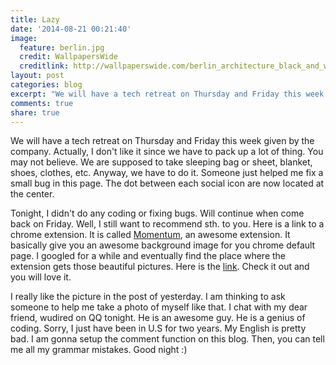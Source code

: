 ```yaml
---
title: Lazy
date: '2014-08-21 00:21:40'
image:
  feature: berlin.jpg
  credit: WallpapersWide
  creditlink: http://wallpaperswide.com/berlin_architecture_black_and_white-wallpapers.html
layout: post
categories: blog
excerpt: "We will have a tech retreat on Thursday and Friday this week given by the company...."
comments: true
share: true
---
```


We will have a tech retreat on Thursday and Friday this week given by the company. Actually, I don't like it since we have to pack up a lot of thing. You may not believe. We are supposed to take sleeping bag or sheet, blanket, shoes, clothes, etc. Anyway, we have to do it. Someone just helped me fix a small bug in this page. The dot between each social icon are now located at the center. 

Tonight, I didn't do any coding or fixing bugs. Will continue when come back on Friday. Well, I still want to recommend sth. to you. Here is a link to a chrome extension. It is called [Momentum](https://chrome.google.com/webstore/detail/momentum/laookkfknpbbblfpciffpaejjkokdgca), an awesome extension. It basically give you an awesome background image for you chrome default page. I googled for a while and eventually find the place where the extension gets those beautiful pictures. Here is the [link](http://interfacelift.com/wallpaper/downloads/date/any/). Check it out and you will love it.

I really like the picture in the post of yesterday. I am thinking to ask someone to help me take a photo of myself like that. I chat with my dear friend, wudired on QQ tonight. He is an awesome guy. He is a genius of coding. Sorry, I just have been in U.S for two years. My English is pretty bad. I am gonna setup the comment function on this blog. Then, you can tell me all my grammar mistakes. Good night :) 